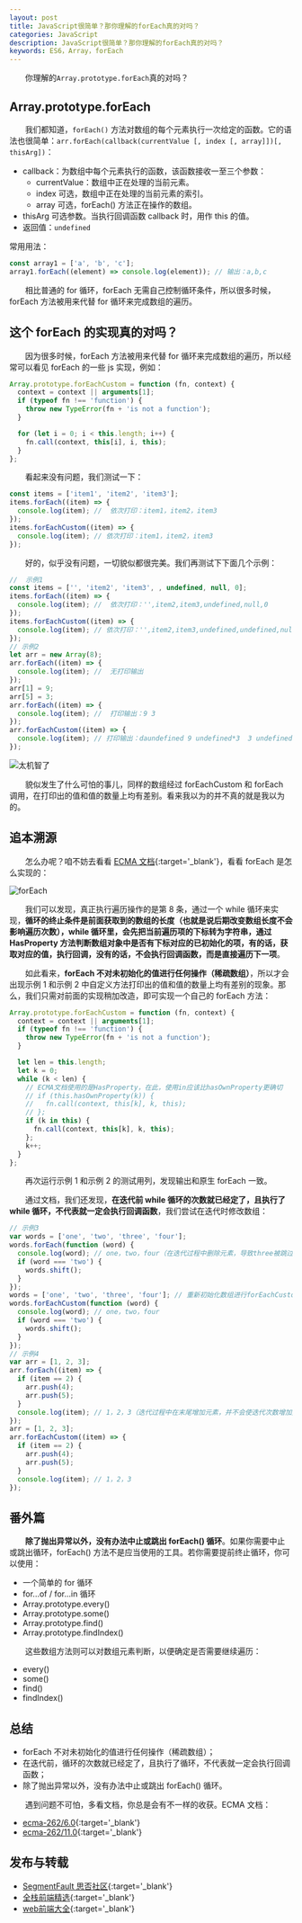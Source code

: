 ```yaml
---
layout: post
title: JavaScript很简单？那你理解的forEach真的对吗？
categories: JavaScript
description: JavaScript很简单？那你理解的forEach真的对吗？
keywords: ES6，Array，forEach
---
```


&emsp;&emsp;你理解的`Array.prototype.forEach`真的对吗？

## Array.prototype.forEach

&emsp;&emsp;我们都知道，`forEach()` 方法对数组的每个元素执行一次给定的函数。它的语法也很简单：`arr.forEach(callback(currentValue [, index [, array]])[, thisArg])`：

- callback：为数组中每个元素执行的函数，该函数接收一至三个参数：
  - currentValue：数组中正在处理的当前元素。
  - index 可选，数组中正在处理的当前元素的索引。
  - array 可选，forEach() 方法正在操作的数组。
- thisArg 可选参数。当执行回调函数 callback 时，用作 this 的值。
- 返回值：`undefined`

常用用法：

```js
const array1 = ['a', 'b', 'c'];
array1.forEach((element) => console.log(element)); // 输出：a,b,c
```

&emsp;&emsp;相比普通的 for 循环，forEach 无需自己控制循环条件，所以很多时候，forEach 方法被用来代替 for 循环来完成数组的遍历。

## 这个 forEach 的实现真的对吗？

&emsp;&emsp;因为很多时候，forEach 方法被用来代替 for 循环来完成数组的遍历，所以经常可以看见 forEach 的一些 js 实现，例如：

```js
Array.prototype.forEachCustom = function (fn, context) {
  context = context || arguments[1];
  if (typeof fn !== 'function') {
    throw new TypeError(fn + 'is not a function');
  }

  for (let i = 0; i < this.length; i++) {
    fn.call(context, this[i], i, this);
  }
};
```

&emsp;&emsp;看起来没有问题，我们测试一下：

```js
const items = ['item1', 'item2', 'item3'];
items.forEach((item) => {
  console.log(item); //  依次打印：item1，item2，item3
});
items.forEachCustom((item) => {
  console.log(item); // 依次打印：item1，item2，item3
});
```

&emsp;&emsp;好的，似乎没有问题，一切貌似都很完美。我们再测试下下面几个示例：

```js
//  示例1
const items = ['', 'item2', 'item3', , undefined, null, 0];
items.forEach((item) => {
  console.log(item); //  依次打印：'',item2,item3,undefined,null,0
});
items.forEachCustom((item) => {
  console.log(item); // 依次打印：'',item2,item3,undefined,undefined,null,0
});
// 示例2
let arr = new Array(8);
arr.forEach((item) => {
  console.log(item); //  无打印输出
});
arr[1] = 9;
arr[5] = 3;
arr.forEach((item) => {
  console.log(item); //  打印输出：9 3
});
arr.forEachCustom((item) => {
  console.log(item); // 打印输出：daundefined 9 undefined*3  3 undefined*2
});
```

![太机智了]({{site.url}}{{site.baseurl}}/images/emoji/smart.jpg?raw=true)

&emsp;&emsp;貌似发生了什么可怕的事儿，同样的数组经过 forEachCustom 和 forEach 调用，在打印出的值和值的数量上均有差别。看来我以为的并不真的就是我以为的。

## 追本溯源

&emsp;&emsp;怎么办呢？咱不妨去看看 [ECMA 文档](http://www.ecma-international.org/ecma-262/11.0/index.html#sec-array.prototype.foreach){:target='\_blank'}，看看 forEach 是怎么实现的：

![forEach]({{site.url}}{{site.baseurl}}/images/posts/javascript/foreach.png?raw=true)

&emsp;&emsp;我们可以发现，真正执行遍历操作的是第 8 条，通过一个 while 循环来实现，**循环的终止条件是前面获取到的数组的长度（也就是说后期改变数组长度不会影响遍历次数），while 循环里，会先把当前遍历项的下标转为字符串，通过 HasProperty 方法判断数组对象中是否有下标对应的已初始化的项，有的话，获取对应的值，执行回调，没有的话，不会执行回调函数，而是直接遍历下一项**。

&emsp;&emsp;如此看来，**forEach 不对未初始化的值进行任何操作（稀疏数组）**，所以才会出现示例 1 和示例 2 中自定义方法打印出的值和值的数量上均有差别的现象。那么，我们只需对前面的实现稍加改造，即可实现一个自己的 forEach 方法：

```js
Array.prototype.forEachCustom = function (fn, context) {
  context = context || arguments[1];
  if (typeof fn !== 'function') {
    throw new TypeError(fn + 'is not a function');
  }

  let len = this.length;
  let k = 0;
  while (k < len) {
    // ECMA文档使用的是HasProperty，在此，使用in应该比hasOwnProperty更确切
    // if (this.hasOwnProperty(k)) {
    //   fn.call(context, this[k], k, this);
    // };
    if (k in this) {
      fn.call(context, this[k], k, this);
    };
    k++;
  }
};
```

&emsp;&emsp;再次运行示例 1 和示例 2 的测试用列，发现输出和原生 forEach 一致。

&emsp;&emsp;通过文档，我们还发现，**在迭代前 while 循环的次数就已经定了，且执行了 while 循环，不代表就一定会执行回调函数**，我们尝试在迭代时修改数组：

```js
// 示例3
var words = ['one', 'two', 'three', 'four'];
words.forEach(function (word) {
  console.log(word); // one，two，four（在迭代过程中删除元素，导致three被跳过，因为three的下标已经变成1，而下标为1的已经被遍历了过）
  if (word === 'two') {
    words.shift();
  }
});
words = ['one', 'two', 'three', 'four']; // 重新初始化数组进行forEachCustom测试
words.forEachCustom(function (word) {
  console.log(word); // one，two，four
  if (word === 'two') {
    words.shift();
  }
});
// 示例4
var arr = [1, 2, 3];
arr.forEach((item) => {
  if (item == 2) {
    arr.push(4);
    arr.push(5);
  }
  console.log(item); // 1，2，3（迭代过程中在末尾增加元素，并不会使迭代次数增加）
});
arr = [1, 2, 3];
arr.forEachCustom((item) => {
  if (item == 2) {
    arr.push(4);
    arr.push(5);
  }
  console.log(item); // 1，2，3
});
```

## 番外篇

&emsp;&emsp;**除了抛出异常以外，没有办法中止或跳出 forEach() 循环**。如果你需要中止或跳出循环，forEach() 方法不是应当使用的工具。若你需要提前终止循环，你可以使用：

- 一个简单的 for 循环
- for...of / for...in 循环
- Array.prototype.every()
- Array.prototype.some()
- Array.prototype.find()
- Array.prototype.findIndex()

&emsp;&emsp;这些数组方法则可以对数组元素判断，以便确定是否需要继续遍历：

- every()
- some()
- find()
- findIndex()

## 总结

- forEach 不对未初始化的值进行任何操作（稀疏数组）；
- 在迭代前，循环的次数就已经定了，且执行了循环，不代表就一定会执行回调函数；
- 除了抛出异常以外，没有办法中止或跳出 forEach() 循环。

&emsp;&emsp;遇到问题不可怕，多看文档，你总是会有不一样的收获。ECMA 文档：

- [ecma-262/6.0](http://www.ecma-international.org/ecma-262/6.0/){:target='\_blank'}
- [ecma-262/11.0](http://www.ecma-international.org/ecma-262/11.0/index.html){:target='\_blank'}

## 发布与转载

- [SegmentFault 思否社区](https://segmentfault.com/a/1190000030694113){:target='_blank'}
- [全栈前端精选](https://mp.weixin.qq.com/s/wCCJODYofkZ_9o-eS-fd1g){:target='_blank'}
- [web前端大全](https://mp.weixin.qq.com/s/dYennTSjlKjmXx8FqZF6bQ){:target='_blank'}
